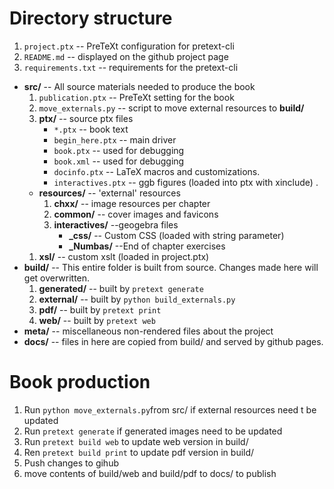 # Directory structure

1. `project.ptx`  -- PreTeXt configuration for pretext-cli
1. `README.md`  -- displayed on the github project page
1. `requirements.txt` -- requirements for the pretext-cli
* **src/**  -- All source materials needed to produce the book
	1. `publication.ptx` -- PreTeXt setting for the book
	1. `move_externals.py` -- script to move external resources to **build/**
	1. **ptx/**  -- source ptx files
		* `*.ptx` -- book text 
		* `begin_here.ptx`  -- main driver
		* `book.ptx` -- used for debugging
		* `book.xml` -- used for debugging
		* `docinfo.ptx`  -- LaTeX macros and customizations. 
		* `interactives.ptx`  -- ggb figures (loaded into ptx with xinclude) .
	* **resources/**  -- 'external' resources 
		1.  **chxx/**  -- image resources per chapter
		1.  **common/** -- cover images and favicons
		1.  **interactives/** --geogebra files
			* **_css/** -- Custom CSS (loaded with string parameter)
			* **_Numbas/**  --End of chapter exercises
	1.  **xsl/**  -- custom xslt (loaded in project.ptx)
* **build/**  -- This entire folder is built from source. Changes made here will get overwritten.
	1.  **generated/** -- built by `pretext generate`
	1.  **external/** -- built by `python build_externals.py`
	1.  **pdf/** -- built by `pretext print`
	1.  **web/** -- built by `pretext web`
* **meta/**   -- miscellaneous non-rendered files about the project
* **docs/**  -- files in here are copied from build/ and served by github pages. 

# Book production

1.	Run `python move_externals.py`from src/ if external resources need t be updated
2.	Run `pretext generate` if generated images need to be updated
3.	Run `pretext build web` to update web version in build/
4.	Ren `pretext build print` to update pdf version in build/
5.	Push changes to gihub
6.	move contents of build/web and build/pdf to docs/ to publish 

